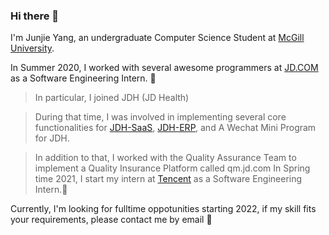 ### Hi there 👋
 I'm Junjie Yang, an undergraduate Computer Science Student at [McGill University](https://mcgill.ca).
 
  In Summer 2020, I worked with several awesome programmers at [JD.COM](https://jd.com) as a Software Engineering Intern. 🔭
 > In particular, I joined JDH (JD Health)
 
> During that time, I was involved in implementing
 several core functionalities for [JDH-SaaS](https://ydgj.jd.com), [JDH-ERP](https://ydgj.jd.com), and A Wechat Mini Program for JDH. 
 
 > In addition to that, I worked with the Quality Assurance Team to implement a Quality Insurance Platform called qm.jd.com
  In Spring time 2021, I start my intern at [Tencent](https://www.tencent.com/en-us) as a Software Engineering Intern.🔭
 
 Currently, I'm looking for fulltime oppotunities starting 2022, if my skill fits your requirements, please contact me by email 💬
<!--
**JumjieYang/JumjieYang** is a ✨ _special_ ✨ repository because its `README.md` (this file) appears on your GitHub profile.

Here are some ideas to get you started:

- 🔭 I’m currently working on ...
- 🌱 I’m currently learning ...
- 👯 I’m looking to collaborate on ...
- 🤔 I’m looking for help with ...
- 💬 Ask me about ...
- 📫 How to reach me: ...
- 😄 Pronouns: ...
- ⚡ Fun fact: ...
-->
